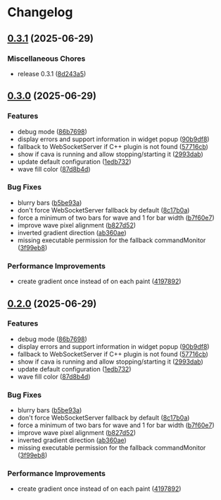 # Changelog

## [0.3.1](https://github.com/luisbocanegra/kurva/compare/v0.3.0...v0.3.1) (2025-06-29)


### Miscellaneous Chores

* release 0.3.1 ([8d243a5](https://github.com/luisbocanegra/kurva/commit/8d243a5bcb28f5e5539d1e72288db3bb44e41c34))

## [0.3.0](https://github.com/luisbocanegra/plasma-audio-visualizer/compare/v0.2.0...v0.3.0) (2025-06-29)


### Features

* debug mode ([86b7698](https://github.com/luisbocanegra/plasma-audio-visualizer/commit/86b76987e78d272cad71d4b3ce657f4773718b41))
* display errors and support information in widget popup ([90b9df8](https://github.com/luisbocanegra/plasma-audio-visualizer/commit/90b9df8f119e32ea7599dee0a9a1976c034a39ff))
* fallback to WebSocketServer if C++ plugin is not found ([57716cb](https://github.com/luisbocanegra/plasma-audio-visualizer/commit/57716cb1dc95386f1b7e72f84007d69efc289094))
* show if cava is running and allow stopping/starting it ([2993dab](https://github.com/luisbocanegra/plasma-audio-visualizer/commit/2993dab7739cd3cdbeba92653f60d589c69d97bb))
* update default configuration ([1edb732](https://github.com/luisbocanegra/plasma-audio-visualizer/commit/1edb7322c0daf410ca97eb10e231530ee731c200))
* wave fill color ([87d8b4d](https://github.com/luisbocanegra/plasma-audio-visualizer/commit/87d8b4d8623f6d0ed4420a4881e7dbf7a1133706))


### Bug Fixes

* blurry bars ([b5be93a](https://github.com/luisbocanegra/plasma-audio-visualizer/commit/b5be93a4e9e695286b254135c846eda140b20996))
* don't force WebSocketServer fallback by default ([8c17b0a](https://github.com/luisbocanegra/plasma-audio-visualizer/commit/8c17b0a0c9f7a25fe29557b9e267e3a0e94d5f6c))
* force a minimum of two bars for wave and 1 for bar width ([b7f60e7](https://github.com/luisbocanegra/plasma-audio-visualizer/commit/b7f60e76a382c4616828c04de69ff5ed4f6b657a))
* improve wave pixel alignment ([b827d52](https://github.com/luisbocanegra/plasma-audio-visualizer/commit/b827d5217bb80df4302ebec7ef84857eaea73988))
* inverted gradient direction ([ab360ae](https://github.com/luisbocanegra/plasma-audio-visualizer/commit/ab360aefb5229f98cb4a6f178a3b98b2e465c2ca))
* missing executable permission for the fallback commandMonitor ([3f99eb8](https://github.com/luisbocanegra/plasma-audio-visualizer/commit/3f99eb8e1bd5b5320a5efc625bcae054a30ea67a))


### Performance Improvements

* create gradient once instead of on each paint ([4197892](https://github.com/luisbocanegra/plasma-audio-visualizer/commit/4197892a8f6a36d8437c6e05697e6c8a8d67a754))

## [0.2.0](https://github.com/luisbocanegra/plasma-audio-visualizer/compare/v0.1.0...v0.2.0) (2025-06-29)


### Features

* debug mode ([86b7698](https://github.com/luisbocanegra/plasma-audio-visualizer/commit/86b76987e78d272cad71d4b3ce657f4773718b41))
* display errors and support information in widget popup ([90b9df8](https://github.com/luisbocanegra/plasma-audio-visualizer/commit/90b9df8f119e32ea7599dee0a9a1976c034a39ff))
* fallback to WebSocketServer if C++ plugin is not found ([57716cb](https://github.com/luisbocanegra/plasma-audio-visualizer/commit/57716cb1dc95386f1b7e72f84007d69efc289094))
* show if cava is running and allow stopping/starting it ([2993dab](https://github.com/luisbocanegra/plasma-audio-visualizer/commit/2993dab7739cd3cdbeba92653f60d589c69d97bb))
* update default configuration ([1edb732](https://github.com/luisbocanegra/plasma-audio-visualizer/commit/1edb7322c0daf410ca97eb10e231530ee731c200))
* wave fill color ([87d8b4d](https://github.com/luisbocanegra/plasma-audio-visualizer/commit/87d8b4d8623f6d0ed4420a4881e7dbf7a1133706))


### Bug Fixes

* blurry bars ([b5be93a](https://github.com/luisbocanegra/plasma-audio-visualizer/commit/b5be93a4e9e695286b254135c846eda140b20996))
* don't force WebSocketServer fallback by default ([8c17b0a](https://github.com/luisbocanegra/plasma-audio-visualizer/commit/8c17b0a0c9f7a25fe29557b9e267e3a0e94d5f6c))
* force a minimum of two bars for wave and 1 for bar width ([b7f60e7](https://github.com/luisbocanegra/plasma-audio-visualizer/commit/b7f60e76a382c4616828c04de69ff5ed4f6b657a))
* improve wave pixel alignment ([b827d52](https://github.com/luisbocanegra/plasma-audio-visualizer/commit/b827d5217bb80df4302ebec7ef84857eaea73988))
* inverted gradient direction ([ab360ae](https://github.com/luisbocanegra/plasma-audio-visualizer/commit/ab360aefb5229f98cb4a6f178a3b98b2e465c2ca))
* missing executable permission for the fallback commandMonitor ([3f99eb8](https://github.com/luisbocanegra/plasma-audio-visualizer/commit/3f99eb8e1bd5b5320a5efc625bcae054a30ea67a))


### Performance Improvements

* create gradient once instead of on each paint ([4197892](https://github.com/luisbocanegra/plasma-audio-visualizer/commit/4197892a8f6a36d8437c6e05697e6c8a8d67a754))
